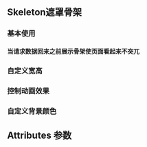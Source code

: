 <script setup>
import demo1 from  './demo1.vue'
import demo2 from  './demo2.vue'
import demo3 from  './demo3.vue'
import demo4 from  './demo4.vue'
import Attributes from './Attributes.vue'
import preview from '@/components/preview.vue'

</script>

## Skeleton遮罩骨架

### 基本使用
#### 当请求数据回来之前展示骨架使页面看起来不突兀
<demo1/>
<preview compName='skeleton' demoName='demo1'/>

### 自定义宽高
<demo2/>
<preview compName='skeleton' demoName='demo2'/>

### 控制动画效果
<demo3/>
<preview compName='skeleton' demoName='demo3'/>

### 自定义背景颜色
<demo4/>
<preview compName='skeleton' demoName='demo4'/>

## Attributes 参数
<Attributes/>
<br/>


